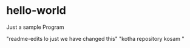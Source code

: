 # hello-world
Just a sample Program


"readme-edits lo just we have changed this"
"kotha repository kosam "
